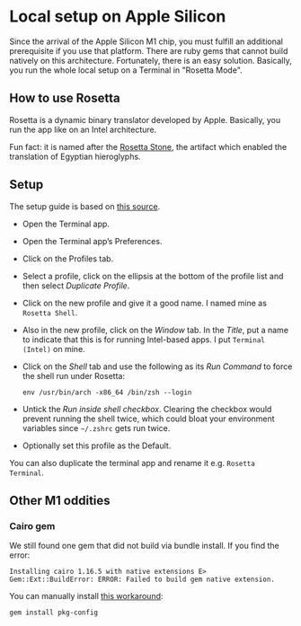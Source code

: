 # Local setup on Apple Silicon

Since the arrival of the Apple Silicon M1 chip, you must fulfill an additional prerequisite if you use that platform. There are ruby gems that cannot build natively on this architecture. Fortunately, there is an easy solution. Basically, you run the whole local setup on a Terminal in "Rosetta Mode".

## How to use Rosetta

Rosetta is a dynamic binary translator developed by Apple. Basically, you run the app like on an Intel architecture.

Fun fact: it is named after the [Rosetta Stone](https://en.wikipedia.org/wiki/Rosetta_(software)), the artifact which enabled the translation of Egyptian hieroglyphs.

## Setup

The setup guide is based on [this source](https://github.com/rcairo/rcairo/issues/49).

- Open the Terminal app.
- Open the Terminal app’s Preferences.
- Click on the Profiles tab.
- Select a profile, click on the ellipsis at the bottom of the profile list and then select *Duplicate Profile*.
- Click on the new profile and give it a good name. I named mine as `Rosetta Shell`.
- Also in the new profile, click on the *Window* tab. In the *Title*, put a name to indicate that this is for running Intel-based apps. I put `Terminal (Intel)` on mine.
- Click on the *Shell* tab and use the following as its *Run Command* to force the shell run under Rosetta:

  ```console
  env /usr/bin/arch -x86_64 /bin/zsh --login
  ```

- Untick the *Run inside shell checkbox*. Clearing the checkbox would prevent running the shell twice, which could bloat your environment variables since `~/.zshrc` gets run twice.
- Optionally set this profile as the Default.

You can also duplicate the terminal app and rename it e.g. `Rosetta Terminal`.

## Other M1 oddities

### Cairo gem

We still found one gem that did not build via bundle install. If you find the error:

```text
Installing cairo 1.16.5 with native extensions E> Gem::Ext::BuildError: ERROR: Failed to build gem native extension.
```

You can manually install [this workaround](https://github.com/rcairo/rcairo/issues/49):

```console
gem install pkg-config
```
